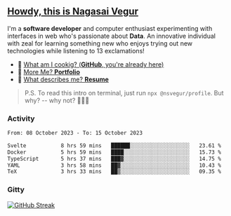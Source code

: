 
## [Howdy, this is Nagasai Vegur](https://nsvegur.me/)

I'm a **software developer** and computer enthusiast experimenting with interfaces in web who's passionate about **Data**. An innovative individual with zeal for learning something new who enjoys trying out new technologies while listening to 13 exclamations!

- 🍔 [What am I cookig? (**GitHub**, you're already here)](https://github.com/NSVEGUR)
- 👻 [More Me? **Portfolio**](https://nsvegur.me/)
- 🔭 [What describes me? **Resume**](https://nsvegur.me/resume)

> P.S. To read this intro on terminal, just run `npx @nsvegur/profile`. But why? -- why not? 🤷🏻‍♂️

### Activity

<!--START_SECTION:waka-->

```txt
From: 08 October 2023 - To: 15 October 2023

Svelte           8 hrs 59 mins   ██████░░░░░░░░░░░░░░░░░░░   23.61 %
Docker           5 hrs 59 mins   ████░░░░░░░░░░░░░░░░░░░░░   15.73 %
TypeScript       5 hrs 37 mins   ███▓░░░░░░░░░░░░░░░░░░░░░   14.75 %
YAML             3 hrs 58 mins   ██▓░░░░░░░░░░░░░░░░░░░░░░   10.43 %
TeX              3 hrs 33 mins   ██▒░░░░░░░░░░░░░░░░░░░░░░   09.35 %
```

<!--END_SECTION:waka-->

### Gitty

[![GitHub Streak](http://github-profile-summary-cards.vercel.app/api/cards/profile-details?username=NSVEGUR&theme=github_dark)]('https://github.com/NSVEGUR')

